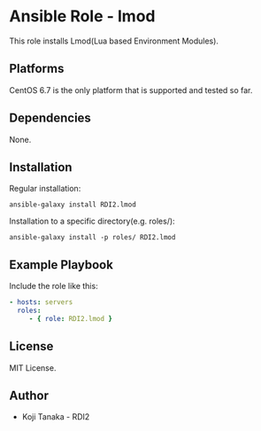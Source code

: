 Ansible Role - lmod
===================

This role installs Lmod(Lua based Environment Modules).

Platforms
---------

CentOS 6.7 is the only platform that is supported and tested so far.

Dependencies
------------

None.

Installation
------------

Regular installation:

```
ansible-galaxy install RDI2.lmod
```

Installation to a specific directory(e.g. roles/):

```
ansible-galaxy install -p roles/ RDI2.lmod
```


Example Playbook
----------------

Include the role like this:

```yaml
- hosts: servers
  roles:
     - { role: RDI2.lmod }
```

License
-------

MIT License.

Author
------

- Koji Tanaka - RDI2
